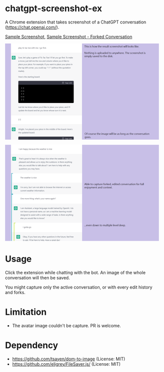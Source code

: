# chatgpt-screenshot-ex

A Chrome extension that takes screenshot of a ChatGPT conversation (https://chat.openai.com/).

[Sample Screenshot](sample.png), [Sample Screenshot - Forked Conversation](sample-fork.png)

![Screenshot 1](screenshot1.png)

![Screenshot 2](screenshot2.png)

# Usage

Click the extension while chatting with the bot. An image of the whole conversation will then be saved.

You might capture only the active conversation, or with every edit history and forks.

# Limitation

* The avatar image couldn't be capture. PR is welcome.

# Dependency

* https://github.com/tsayen/dom-to-image (License: MIT)
* https://github.com/eligrey/FileSaver.js/ (License: MIT)
